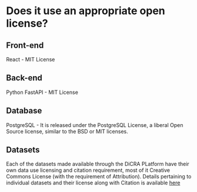 # Does it use an appropriate open license?

## Front-end
React - MIT License

## Back-end
Python
FastAPI - MIT License

## Database

PostgreSQL - It is released under the PostgreSQL License, a liberal Open Source license, similar to the BSD or MIT licenses.

## Datasets
 Each of the datasets made available through the DiCRA PLatform have their own data use licensing and citation requirement, most of it Creative Commons License (with the requirement of Attribution). Details pertaining to individual datasets and their license along with Citation is available [here](https://github.com/undpindia/Data4Policy/blob/main/DiCRA/datasets_metadata.xlsx)

